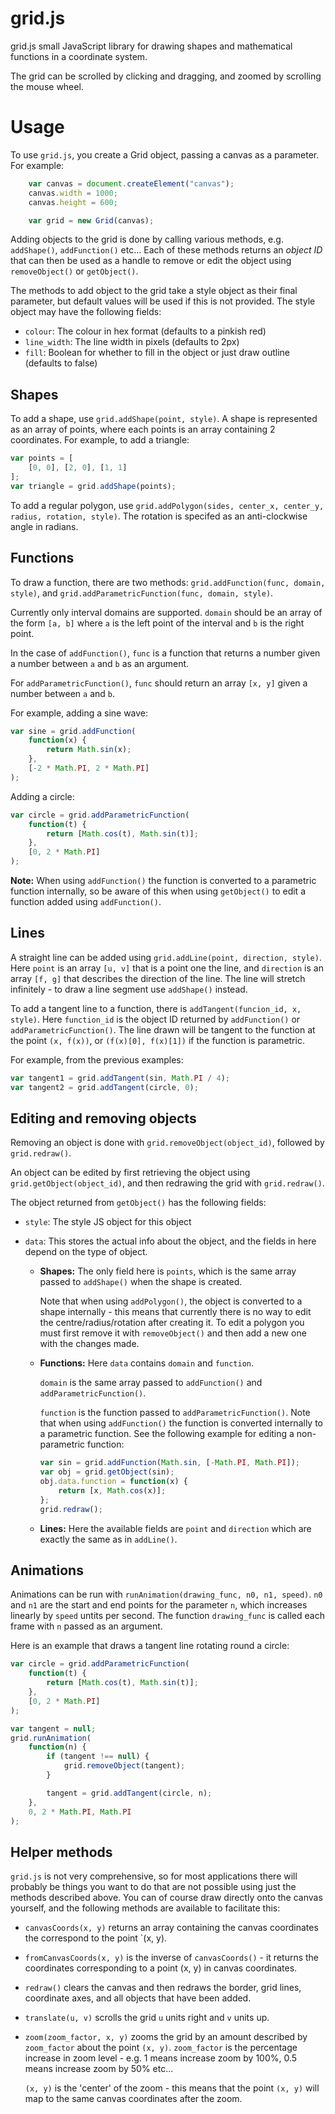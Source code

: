# grid.js
grid.js small JavaScript library for drawing shapes and mathematical functions in a coordinate system.

The grid can be scrolled by clicking and dragging, and zoomed by scrolling the mouse wheel.

# Usage
To use `grid.js`, you create a Grid object, passing a canvas as a parameter. For example:
```javascript
    var canvas = document.createElement("canvas");
    canvas.width = 1000;
    canvas.height = 600;

    var grid = new Grid(canvas);
```

Adding objects to the grid is done by calling various methods, e.g. `addShape()`, `addFunction()` etc... Each of these methods returns an *object ID* that can then be used as a handle to remove or edit the object using `removeObject()` or `getObject()`.

The methods to add object to the grid take a style object as their final parameter, but default values will be used if this is not provided. The style object may have the following fields:

* `colour`: The colour in hex format (defaults to a pinkish red)
* `line_width`: The line width in pixels (defaults to 2px)
* `fill`: Boolean for whether to fill in the object or just draw outline (defaults to false)

## Shapes ##
To add a shape, use `grid.addShape(point, style)`. A shape is represented as an array of points, where each points is an array containing 2 coordinates. For example, to add a triangle:
```javascript
var points = [
    [0, 0], [2, 0], [1, 1]
];
var triangle = grid.addShape(points);
```

To add a regular polygon, use `grid.addPolygon(sides, center_x, center_y, radius, rotation, style)`. The rotation is specifed as an anti-clockwise angle in radians.

## Functions ##
To draw a function, there are two methods: `grid.addFunction(func, domain, style)`, and `grid.addParametricFunction(func, domain, style)`.

Currently only interval domains are supported. `domain` should be an array of the form `[a, b]` where `a` is the left point of the interval and `b` is the right point.

In the case of `addFunction()`, `func` is a function that returns a number given a number between `a` and `b` as an argument.

For `addParametricFunction()`, `func` should return an array `[x, y]` given a number between `a` and `b`.

For example, adding a sine wave:
```javascript
var sine = grid.addFunction(
    function(x) {
        return Math.sin(x);
    },
    [-2 * Math.PI, 2 * Math.PI]
);
```

Adding a circle:
```javascript
var circle = grid.addParametricFunction(
    function(t) {
        return [Math.cos(t), Math.sin(t)];
    },
    [0, 2 * Math.PI]
);
```

**Note:** When using `addFunction()` the function is converted to a parametric function internally, so be aware of this when using `getObject()` to edit a function added using `addFunction()`.

## Lines ##
A straight line can be added using `grid.addLine(point, direction, style)`. Here `point` is an array `[u, v]` that is a point one the line, and `direction` is an array `[f, g]` that describes the direction of the line. The line will stretch infinitely - to draw a line segment use `addShape()` instead.

To add a tangent line to a function, there is `addTangent(funcion_id, x, style)`. Here `function_id` is the object ID returned by `addFunction()` or `addParametricFunction()`. The line drawn will be tangent to the function at the point `(x, f(x))`, or `(f(x)[0], f(x)[1])` if the function is parametric.

For example, from the previous examples:

```javascript
var tangent1 = grid.addTangent(sin, Math.PI / 4);
var tangent2 = grid.addTangent(circle, 0);
```

## Editing and removing objects ##
Removing an object is done with `grid.removeObject(object_id)`, followed by `grid.redraw()`.

An object can be edited by first retrieving the object using `grid.getObject(object_id)`, and then redrawing the grid with `grid.redraw()`.

The object returned from `getObject()` has the following fields:

* `style`: The style JS object for this object

* `data`: This stores the actual info about the object, and the fields in here depend on the type of object.

    * **Shapes:**
      The only field here is `points`, which is the same array passed to `addShape()` when the shape is created.

      Note that when using `addPolygon()`, the object is converted to a shape internally - this means that currently there is no way to edit the centre/radius/rotation after creating it. To edit a polygon you must first remove it with `removeObject()` and then add a new one with the changes made.

    * **Functions:**
      Here `data` contains `domain` and `function`.

      `domain` is the same array passed to `addFunction()` and `addParametricFunction()`.

      `function` is the function passed to `addParametricFunction()`. Note that when using `addFunction()` the function is converted internally to a parametric function. See the following example for editing a non-parametric function:

      ```javascript
      var sin = grid.addFunction(Math.sin, [-Math.PI, Math.PI]);
      var obj = grid.getObject(sin);
      obj.data.function = function(x) {
          return [x, Math.cos(x)];
      };
      grid.redraw();
      ```

    * **Lines:**
      Here the available fields are `point` and `direction` which are exactly the same as in `addLine()`.

## Animations ##
Animations can be run with `runAnimation(drawing_func, n0, n1, speed)`. `n0` and `n1` are the start and end points for the parameter `n`, which increases linearly by `speed` untits per second. The function `drawing_func` is called each frame with `n` passed as an argument.

Here is an example that draws a tangent line rotating round a circle:

```javascript
var circle = grid.addParametricFunction(
    function(t) {
        return [Math.cos(t), Math.sin(t)];
    },
    [0, 2 * Math.PI]
);

var tangent = null;
grid.runAnimation(
    function(n) {
        if (tangent !== null) {
            grid.removeObject(tangent);
        }

        tangent = grid.addTangent(circle, n);
    },
    0, 2 * Math.PI, Math.PI
);
```

## Helper methods ##
`grid.js` is not very comprehensive, so for most applications there will probably be things you want to do that are not possible using just the methods described above. You can of course draw directly onto the canvas yourself, and the following methods are available to facilitate this:

* `canvasCoords(x, y)` returns an array containing the canvas coordinates the correspond to the point `(x, y).

* `fromCanvasCoords(x, y)` is the inverse of `canvasCoords()` - it returns the coordinates corresponding to a point (x, y) in canvas coordinates.

* `redraw()` clears the canvas and then redraws the border, grid lines, coordinate axes, and all objects that have been added.

* `translate(u, v)` scrolls the grid `u` units right and `v` units up.

* `zoom(zoom_factor, x, y)` zooms the grid by an amount described by `zoom_factor` about the point `(x, y)`. `zoom_factor` is the percentage increase in zoom level - e.g. 1 means increase zoom by 100%, 0.5 means increase zoom by 50% etc...

  `(x, y)` is the 'center' of the zoom - this means that the point `(x, y)` will map to the same canvas coordinates after the zoom.